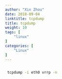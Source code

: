 ```yaml
---
author: "Xin Zhou"
date: 2018-09-04
linktitle: tcpdump
title: tcpdump
weight: 10
tags: [
    "linux"
]
categories: [
    "Linux"
]
---
```


```bash

 tcpdump -i eth0 vrrp -n

```
